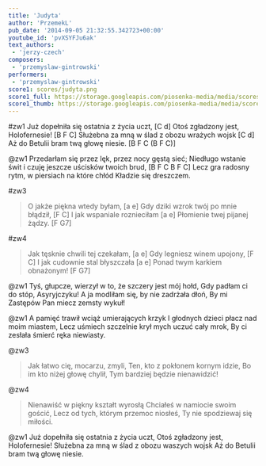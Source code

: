 ```yaml
---
title: 'Judyta'
author: 'PrzemekL'
pub_date: '2014-09-05 21:32:55.342723+00:00'
youtube_id: 'pvXSYFJu6ak'
text_authors:
 - 'jerzy-czech'
composers:
 - 'przemyslaw-gintrowski'
performers:
 - 'przemyslaw-gintrowski'
score1: scores/judyta.png
score1_full: https://storage.googleapis.com/piosenka-media/media/scores/judyta.png
score1_thumb: https://storage.googleapis.com/piosenka-media/media/scores/judyta.png.180x0_q85_upscale.jpg
---
```


#zw1
Już dopełniła się ostatnia z życia uczt, [C d]
Otoś zgładzony jest, Holofernesie! [B F C]
Służebna za mną w ślad z obozu wrażych wojsk [C d]
Aż do Betulii bram twą głowę niesie. [B F C  (B F C)]

@zw1
Przedarłam się przez lęk, przez nocy gęstą sieć;
Niedługo wstanie świt i czuję jeszcze uścisków twoich brud, [B F C B F C]
Lecz gra radosny rytm, w piersiach na które chłód
Kładzie się dreszczem.

#zw3			
>O jakże piękna wtedy byłam, [a e]
>Gdy dziki wzrok twój po mnie błądził, [F C]
>I jak wspaniale roznieciłam [a e]
>Płomienie twej pijanej żądzy. [F G7]

#zw4
>Jak tęsknie chwili tej czekałam, [a e]
>Gdy legniesz winem upojony, [F C]
>I jak cudownie stal błyszczała [a e]
>Ponad twym karkiem obnażonym! [F G7]

@zw1
Tyś, głupcze, wierzył w to, że szczery jest mój hołd,
Gdy padłam ci do stóp, Asyryjczyku!
A ja modliłam się, by nie zadrżała dłoń,
By mi Zastępów Pan miecz zemsty wykuł!

@zw1
A pamięć trawił wciąż umierających krzyk
I głodnych dzieci płacz nad moim miastem,
Lecz uśmiech szczelnie krył mych uczuć cały mrok,
By ci zesłała śmierć ręka niewiasty.

@zw3
>Jak łatwo cię, mocarzu, zmyli,
>Ten, kto z pokłonem kornym idzie,
>Bo im kto niżej głowę chylił,
>Tym bardziej będzie nienawidzić!

@zw4
>Nienawiść w piękny kształt wyrosłą
>Chciałeś w namiocie swoim gościć,
>Lecz od tych, którym przemoc niosłeś,
>Ty nie spodziewaj się miłości.

@zw1
Już dopełniła się ostatnia z życia uczt,
Otoś zgładzony jest, Holofernesie!
Służebna za mną w ślad z obozu waszych wojsk
Aż do Betulii bram twą głowę niesie.